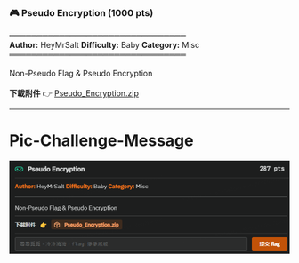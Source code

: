 ### 🎮 Pseudo Encryption (1000 pts)

════════════════════════════════\
**Author:** HeyMrSalt **Difficulty:** Baby **Category:** Misc\
════════════════════════════════\
\
Non-Pseudo Flag & Pseudo Encryption\
\
**下載附件** 👉 [Pseudo_Encryption.zip](https://github.com/HeyMrSalt/is1abCTF-2024-Challenges/raw/main/misc/Pseudo_Encryption/Pseudo_Encryption.zip)

---
# Pic-Challenge-Message
![Untitled](../../Appendix-pic-challenge-message/Pseudo-Encrytion.png)

